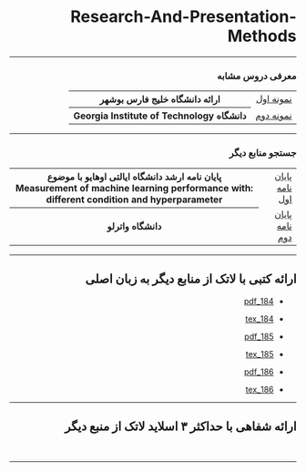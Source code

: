 <div dir="rtl">


# Research-And-Presentation-Methods

    
-----------------------
### معرفی دروس مشابه
 
 <table style="width:100%">
  <tr>
    <td><a href="http://smbidoki.ir/crsdetail.php?crsid=41">نمونه اول</a></td>
    <th>ارائه دانشگاه خلیج فارس بوشهر</th>
    </tr>
      <tr>
    <td><a href="https://libguides.gatech.edu/c.php?g=944744&p=6810453">نمونه دوم</a></td>
        <th style="backgrand-color:red" >دانشگاه Georgia Institute of Technology</th>
    </tr>
  </table>
    
-----------------------
### جستجو منابع دیگر
<table style="width:100%">
  <tr>
    <td><a href="https://github.com/ftemeh021/PNU_3991_AR/blob/main/Research-And-Presentation-Methods/Measurement%20of%20machine%20learning%20performance%20with%20different%20condition%20and%20hyperparameter.pdf">پایان نامه اول</a></td>
    <th>پایان نامه ارشد دانشگاه ایالتی اوهایو با موضوع :Measurement of machine learning performance with different condition and hyperparameter</th>
    </tr>
      <tr>
    <td><a href="https://oatd.org/oatd/search?q=id%3A%22handle%3A10012%2F16359%22">پایان نامه دوم</a></td>
   <th>دانشگاه واترلو</th>
    </tr>
  </table>

------------------

## ارائه کتبی با لاتک از منابع دیگر به زبان اصلی

- [184_pdf](https://s17.picofile.com/file/8416489634/184_1.pdf.html)

- [184_tex](https://s16.picofile.com/file/8416489784/184_1.tex.html)

- [185_pdf](https://s16.picofile.com/file/8416489918/185_1.pdf.html)

- [185_tex](https://s16.picofile.com/file/8416490026/185_1.tex.html)

- [186_pdf](https://s16.picofile.com/file/8416490100/186_1.pdf.html)

- [186_tex](https://s16.picofile.com/file/8416490176/186_1.tex.html)

--------------


## ارائه شفاهی با حداکثر ۳ اسلاید لاتک از منبع دیگر

<br>

--------------
